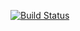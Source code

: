 [![Build Status](https://travis-ci.org/greglamb/pdowrap.png?branch=master)](https://travis-ci.org/greglamb/master)